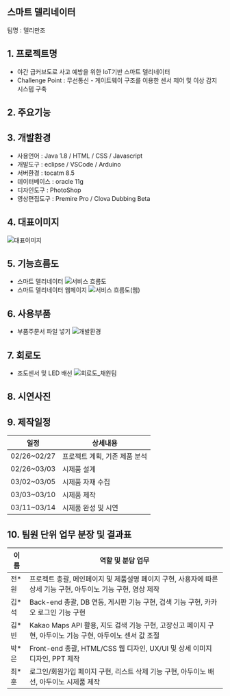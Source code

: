 ## 스마트 델리네이터 
팀명 : 델리만조
## 1. 프로젝트명
- 야간 급커브도로 사고 예방을 위한 IoT기반 스마트 델리네이터
- Challenge Point : 무선통신 - 게이트웨이 구조를 이용한 센서 제어 및 이상 감지 시스템 구축
## 2. 주요기능

## 3. 개발환경
- 사용언어 : Java 1.8 / HTML / CSS / Javascript
- 개발도구 : eclipse / VSCode / Arduino
- 서버환경 : tocatm 8.5
- 데이터베이스 : oracle 11g
- 디자인도구 : PhotoShop
- 영상편집도구 : Premire Pro / Clova Dubbing Beta
## 4. 대표이미지
![대표이미지](https://user-images.githubusercontent.com/100102759/158280847-a219b304-2db1-4819-b51c-a2b443495e59.jpg)
## 5. 기능흐름도
- 스마트 델리네이터
![서비스 흐름도](https://user-images.githubusercontent.com/97875522/158282432-df7fe343-804b-459c-b003-e59674a1cf31.png)
- 스마트 델리네이터 웹페이지
![서비스 흐름도(웹)](https://user-images.githubusercontent.com/97875522/158282439-5e6e6c8f-91a3-4501-acb6-e0f299a8de72.png)
## 6. 사용부품
- 부품주문서 파일 넣기
![개발환경](https://user-images.githubusercontent.com/97875522/158282420-11c101e8-df47-4851-ade9-7959c47a4844.png)
## 7. 회로도
- 조도센서 및 LED 배선
![회로도_채원팀](https://user-images.githubusercontent.com/100102759/158281950-e670d246-c278-4dff-bf59-36bc07b48617.jpg)

## 8. 시연사진

## 9. 제작일정
| 일정 | 상세내용 |
|------|-----------|
|02/26~02/27|프로젝트 계획, 기존 제품 분석|
|02/26~03/03|시제품 설계|
|03/02~03/05|시제품 자재 수집|
|03/03~03/10|시제품 제작|
|03/11~03/14|시제품 완성 및 시연|
## 10. 팀원 단위 업무 분장 및 결과표
| 이름 | 역할 및 분담 업무 |
|------|-----------|
|전*원|프로젝트 총괄, 메인페이지 및 제품설명 페이지 구현, 사용자에 따른 상세 기능 구현, 아두이노 기능 구현, 영상 제작|
|김*석|Back-end 총괄, DB 연동, 게시판 기능 구현, 검색 기능 구현, 카카오 로그인 기능 구현|
|김*빈|Kakao Maps API 활용, 지도 검색 기능 구현, 고장신고 페이지 구현, 아두이노 기능 구현, 아두이노 센서 값 조절|
|박*은|Front-end 총괄, HTML/CSS 웹 디자인, UX/UI 및 상세 이미지 디자인, PPT 제작|
|최*훈|로그인/회원가입 페이지 구현, 리스트 삭제 기능 구현, 아두이노 배선, 아두이노 시제품 제작|
